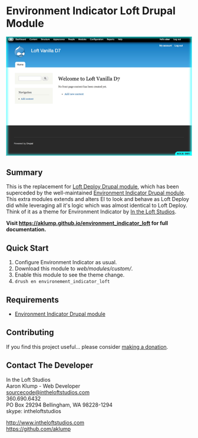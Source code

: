 # Environment Indicator Loft Drupal Module

![Environment Indicator Loft](images/screenshot.png)

## Summary

This is the replacement for [Loft Deploy Drupal module](https://github.com/aklump/drupal_loft_deploy), which has been superceded by the well-maintained [Environment Indicator Drupal module](https://www.drupal.org/project/environment_indicator).  This extra modules extends and alters EI to look and behave as Loft Deploy did while leveraging all it's logic which was almost identical to Loft Deploy.  Think of it as a theme for Environment Indicator by [In the Loft Studios](http://intheloftstudios.com).

**Visit <https://aklump.github.io/environment_indicator_loft> for full documentation.**

## Quick Start

1. Configure Environment Indicator as usual.
1. Download this module to _web/modules/custom/_.
1. Enable this module to see the theme change.
1. `drush en environement_indicator_loft`

## Requirements

* [Environment Indicator Drupal module](https://www.drupal.org/project/environment_indicator)

## Contributing

If you find this project useful... please consider [making a donation](https://www.paypal.com/cgi-bin/webscr?cmd=_s-xclick&hosted_button_id=4E5KZHDQCEUV8&item_name=Gratitude%20for%20aklump%2Fenvironment_indicator_loft).

## Contact The Developer

In the Loft Studios  
Aaron Klump - Web Developer  
sourcecode@intheloftstudios.com  
360.690.6432  
PO Box 29294 Bellingham, WA 98228-1294  
skype: intheloftstudios  

<http://www.intheloftstudios.com>  
<https://github.com/aklump>  
